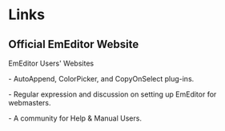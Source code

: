 # Links

## Official EmEditor Website



EmEditor Users' Websites

 \- AutoAppend, ColorPicker, and CopyOnSelect plug-ins.

 \- Regular expression and discussion on setting up EmEditor
for webmasters.

 \- A community for Help & Manual Users.

